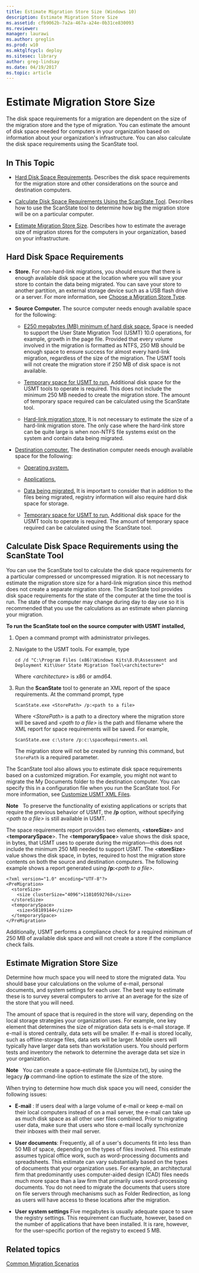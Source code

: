 ```yaml
---
title: Estimate Migration Store Size (Windows 10)
description: Estimate Migration Store Size
ms.assetid: cfb9062b-7a2a-467a-a24e-0b31ce830093
ms.reviewer: 
manager: laurawi
ms.author: greglin
ms.prod: w10
ms.mktglfcycl: deploy
ms.sitesec: library
author: greg-lindsay
ms.date: 04/19/2017
ms.topic: article
---
```


# Estimate Migration Store Size


The disk space requirements for a migration are dependent on the size of the migration store and the type of migration. You can estimate the amount of disk space needed for computers in your organization based on information about your organization's infrastructure. You can also calculate the disk space requirements using the ScanState tool.

## In This Topic


-   [Hard Disk Space Requirements](#bkmk-spacereqs). Describes the disk space requirements for the migration store and other considerations on the source and destination computers.

-   [Calculate Disk Space Requirements Using the ScanState Tool](#bkmk-calcdiskspace). Describes how to use the ScanState tool to determine how big the migration store will be on a particular computer.

-   [Estimate Migration Store Size](#bkmk-estmigstoresize). Describes how to estimate the average size of migration stores for the computers in your organization, based on your infrastructure.

## <a href="" id="bkmk-spacereqs"></a>Hard Disk Space Requirements


-   **Store.** For non-hard-link migrations, you should ensure that there is enough available disk space at the location where you will save your store to contain the data being migrated. You can save your store to another partition, an external storage device such as a USB flash drive or a server. For more information, see [Choose a Migration Store Type](usmt-choose-migration-store-type.md).

-   **Source Computer.** The source computer needs enough available space for the following:

    -   [E250 megabytes (MB) minimum of hard disk space.](#bkmk-estmigstoresize) Space is needed to support the User State Migration Tool (USMT) 10.0 operations, for example, growth in the page file. Provided that every volume involved in the migration is formatted as NTFS, 250 MB should be enough space to ensure success for almost every hard-link migration, regardless of the size of the migration. The USMT tools will not create the migration store if 250 MB of disk space is not available.

    -   [Temporary space for USMT to run.](#bkmk-estmigstoresize) Additional disk space for the USMT tools to operate is required. This does not include the minimum 250 MB needed to create the migration store. The amount of temporary space required can be calculated using the ScanState tool.

    -   [Hard-link migration store.](#bkmk-estmigstoresize) It is not necessary to estimate the size of a hard-link migration store. The only case where the hard-link store can be quite large is when non-NTFS file systems exist on the system and contain data being migrated.

-   [Destination computer.](#bkmk-estmigstoresize) The destination computer needs enough available space for the following:

    -   [Operating system.](#bkmk-estmigstoresize)

    -   [Applications.](#bkmk-estmigstoresize)

    -   [Data being migrated.](#bkmk-estmigstoresize) It is important to consider that in addition to the files being migrated, registry information will also require hard disk space for storage.

    -   [Temporary space for USMT to run.](#bkmk-estmigstoresize) Additional disk space for the USMT tools to operate is required. The amount of temporary space required can be calculated using the ScanState tool.

## <a href="" id="bkmk-calcdiskspace"></a>Calculate Disk Space Requirements using the ScanState Tool


You can use the ScanState tool to calculate the disk space requirements for a particular compressed or uncompressed migration. It is not necessary to estimate the migration store size for a hard-link migration since this method does not create a separate migration store. The ScanState tool provides disk space requirements for the state of the computer at the time the tool is run. The state of the computer may change during day to day use so it is recommended that you use the calculations as an estimate when planning your migration.

**To run the ScanState tool on the source computer with USMT installed,**

1.  Open a command prompt with administrator privileges.

2.  Navigate to the USMT tools. For example, type

    ``` syntax
    cd /d "C:\Program Files (x86)\Windows Kits\8.0\Assessment and Deployment Kit\User State Migration Tool\<architecture>"
    ```

    Where *&lt;architecture&gt;* is x86 or amd64.

3.  Run the **ScanState** tool to generate an XML report of the space requirements. At the command prompt, type

    ``` syntax
    ScanState.exe <StorePath> /p:<path to a file>
    ```

    Where *&lt;StorePath&gt;* is a path to a directory where the migration store will be saved and *&lt;path to a file&gt;* is the path and filename where the XML report for space requirements will be saved. For example,

    ``` syntax
    ScanState.exe c:\store /p:c:\spaceRequirements.xml
    ```

    The migration store will not be created by running this command, but `StorePath` is a required parameter.

The ScanState tool also allows you to estimate disk space requirements based on a customized migration. For example, you might not want to migrate the My Documents folder to the destination computer. You can specify this in a configuration file when you run the ScanState tool. For more information, see [Customize USMT XML Files](usmt-customize-xml-files.md).

**Note**  
To preserve the functionality of existing applications or scripts that require the previous behavior of USMT, the **/p** option, without specifying *&lt;path to a file&gt;* is still available in USMT.

 

The space requirements report provides two elements, &lt;**storeSize**&gt; and &lt;**temporarySpace**&gt;. The &lt;**temporarySpace**&gt; value shows the disk space, in bytes, that USMT uses to operate during the migration—this does not include the minimum 250 MB needed to support USMT. The &lt;**storeSize**&gt; value shows the disk space, in bytes, required to host the migration store contents on both the source and destination computers. The following example shows a report generated using **/p:***&lt;path to a file&gt;*.

``` syntax
<?xml version="1.0" encoding="UTF-8"?>
<PreMigration>
  <storeSize>
    <size clusterSize="4096">11010592768</size>
  </storeSize>
  <temporarySpace>
    <size>58189144</size>
  </temporarySpace>
</PreMigration>
```

Additionally, USMT performs a compliance check for a required minimum of 250 MB of available disk space and will not create a store if the compliance check fails.

## <a href="" id="bkmk-estmigstoresize"></a>Estimate Migration Store Size


Determine how much space you will need to store the migrated data. You should base your calculations on the volume of e-mail, personal documents, and system settings for each user. The best way to estimate these is to survey several computers to arrive at an average for the size of the store that you will need.

The amount of space that is required in the store will vary, depending on the local storage strategies your organization uses. For example, one key element that determines the size of migration data sets is e-mail storage. If e-mail is stored centrally, data sets will be smaller. If e-mail is stored locally, such as offline-storage files, data sets will be larger. Mobile users will typically have larger data sets than workstation users. You should perform tests and inventory the network to determine the average data set size in your organization.

**Note**  
You can create a space-estimate file (Usmtsize.txt), by using the legacy **/p** command-line option to estimate the size of the store.

 

When trying to determine how much disk space you will need, consider the following issues:

-   **E-mail** : If users deal with a large volume of e-mail or keep e-mail on their local computers instead of on a mail server, the e-mail can take up as much disk space as all other user files combined. Prior to migrating user data, make sure that users who store e-mail locally synchronize their inboxes with their mail server.

-   **User documents**: Frequently, all of a user's documents fit into less than 50 MB of space, depending on the types of files involved. This estimate assumes typical office work, such as word-processing documents and spreadsheets. This estimate can vary substantially based on the types of documents that your organization uses. For example, an architectural firm that predominantly uses computer-aided design (CAD) files needs much more space than a law firm that primarily uses word-processing documents. You do not need to migrate the documents that users store on file servers through mechanisms such as Folder Redirection, as long as users will have access to these locations after the migration.

-   **User system settings** Five megabytes is usually adequate space to save the registry settings. This requirement can fluctuate, however, based on the number of applications that have been installed. It is rare, however, for the user-specific portion of the registry to exceed 5 MB.

## Related topics


[Common Migration Scenarios](usmt-common-migration-scenarios.md)

 

 





